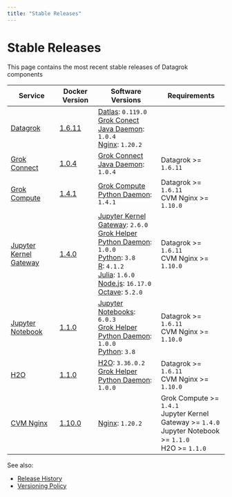 ```yaml
---
title: "Stable Releases"
---
```

<!-- SUBTITLE: -->

# Stable Releases

This page contains the most recent stable releases of Datagrok components

| Service                                                 | Docker Version                                                    | Software Versions                                                                                                                                                                                                                                                                                                                                                                                                     | Requirements                                                                                                              |
|---------------------------------------------------------|-------------------------------------------------------------------|-----------------------------------------------------------------------------------------------------------------------------------------------------------------------------------------------------------------------------------------------------------------------------------------------------------------------------------------------------------------------------------------------------------------------|---------------------------------------------------------------------------------------------------------------------------|
| [Datagrok](../infrastructure.md#datagrok-components) | [1.6.11](https://hub.docker.com/r/datagrok/datagrok)             | [Datlas](../infrastructure.md#datlas): `0.119.0` <br />  [Grok Conect Java Daemon](https://github.com/datagrok-ai/public/tree/master/connectors/grok_connect): `1.0.4` <br /> [Nginx](https://www.nginx.com/): `1.20.2`                                                                                                                                  |                                                                                                                           |
| [Grok Connect](../../../access/data-connection.md)            | [1.0.4](https://hub.docker.com/r/datagrok/grok_connect)           | [Grok Connect Java Daemon](https://github.com/datagrok-ai/public/tree/master/connectors/grok_connect): `1.0.4`                                                                                                                                                                                                                                                                                                        | Datagrok >= `1.6.11`                                                                                                      |
| [Grok Compute](../infrastructure.md#grok-compute)    | [1.4.1](https://hub.docker.com/r/datagrok/grok_compute)           | [Grok Compute Python Daemon](../infrastructure.md#grok-compute): `1.4.1`                                                                                                                                                                                                                                                                                                                                           | Datagrok >= `1.6.11` <br /> CVM Nginx >= `1.10.0`                                                                         |
| [Jupyter Kernel Gateway](../../../compute/scripting.md)       | [1.4.0](https://hub.docker.com/r/datagrok/jupyter_kernel_gateway) | [Jupyter Kernel Gateway](https://github.com/jupyter/kernel_gateway): `2.6.0` <br /> [Grok Helper Python Daemon](../infrastructure.md#grok-helper): `1.0.0` <br /> [Python](https://www.python.org): `3.8` <br /> [R](https://www.r-project.org): `4.1.2` <br /> [Julia](https://julialang.org): `1.6.0` <br /> [Node.js](https://nodejs.org): `16.17.0` <br /> [Octave](https://octave.sourceforge.io/): `5.2.0` | Datagrok >= `1.6.11` <br /> CVM Nginx >= `1.10.0`                                                                         |
| [Jupyter Notebook](../../../compute/jupyter-notebook.md)      | [1.1.0](https://hub.docker.com/r/datagrok/jupyter_notebook)       | [Jupyter Notebooks](https://jupyter.org): `6.0.3` <br /> [Grok Helper Python Daemon](../infrastructure.md#grok-helper): `1.0.0` <br /> [Python](https://www.python.org): `3.8`                                                                                                                                                                                                                                  | Datagrok >= `1.6.11` <br /> CVM Nginx >= `1.10.0`                                                                         |
| [H2O](../infrastructure.md#h2o)                      | [1.1.0](https://hub.docker.com/r/datagrok/h2o)                    | [H2O](https://www.h2o.ai/products/h2o/): `3.36.0.2` <br /> [Grok Helper Python Daemon](../infrastructure.md#grok-helper): `1.0.0`                                                                                                                                                                                                                                                                                  | Datagrok >= `1.6.11` <br /> CVM Nginx >= `1.10.0`                                                                         |
| [CVM Nginx](../infrastructure.md#load-balancer)      | [1.10.0](https://hub.docker.com/r/datagrok/cvm_nginx)             | [Nginx](https://www.nginx.com/): `1.20.2`                                                                                                                                                                                                                                                                                                                                                                             | Grok Compute >= `1.4.1` <br /> Jupyter Kernel Gateway >= `1.4.0` <br /> Jupyter Notebook >= `1.1.0` <br /> H2O >= `1.1.0` |

See also:

* [Release History](release-history.md)
* [Versioning Policy](versioning-policy.md)
